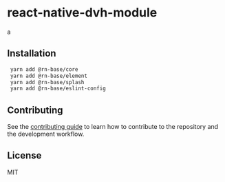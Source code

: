 # react-native-dvh-module

a

## Installation

```sh
 yarn add @rn-base/core
 yarn add @rn-base/element
 yarn add @rn-base/splash
 yarn add @rn-base/eslint-config
```


## Contributing

See the [contributing guide](CONTRIBUTING.md) to learn how to contribute to the repository and the development workflow.

## License

MIT
